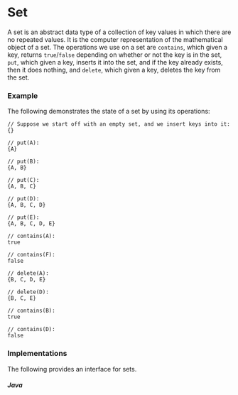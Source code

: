 # Set

A set is an abstract data type of a collection of key values in which there are no repeated values. 
It is the computer representation of the mathematical object of a set. The operations we use on a 
set are `contains`, which given a key, returns `true`/`false` depending on whether or not the key is 
in the set, `put`, which given a key, inserts it into the set, and if the key already exists, then 
it does nothing, and `delete`, which given a key, deletes the key from the set.

### Example

The following demonstrates the state of a set by using its operations:

```
// Suppose we start off with an empty set, and we insert keys into it:
{}

// put(A):
{A}

// put(B):
{A, B}

// put(C):
{A, B, C}

// put(D):
{A, B, C, D}

// put(E):
{A, B, C, D, E}

// contains(A):
true

// contains(F):
false

// delete(A):
{B, C, D, E}

// delete(D):
{B, C, E}

// contains(B):
true

// contains(D):
false
```

### Implementations

The following provides an interface for sets.

##### Java

<script src="https://gist.github.com/eliucs/01c32523c23cb57292e79bb8ac3df0f9.js"></script>
